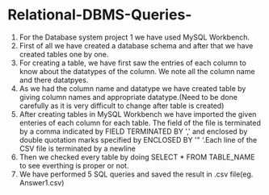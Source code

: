 # Relational-DBMS-Queries-



1) For the Database system project 1 we have used MySQL Workbench. 
2) First of all we have created a database schema and after that we have created tables one by one. 
3) For creating a table, we have first saw the entries of each column to know about the datatypes of the column. We note all the column name and there datatpyes.
4) As we had the column name and datatype we have created table by giving column names and appropriate datatype.(Need to be done carefully as it is very difficult to change after table is created)
5) After creating tables in MySQL Workbench we have imported the given enteries of each column for each table. The field of the file is terminated by a comma indicated by  FIELD TERMINATED BY ',' and enclosed by double quotation marks specified by ENCLOSED BY '" ‘.Each line of the CSV file is terminated by a newline 
6) Then we checked every table by doing SELECT * FROM TABLE_NAME to see everthing is proper or not.
7) We have performed 5 SQL queries and saved the result in .csv file(eg. Answer1.csv)
